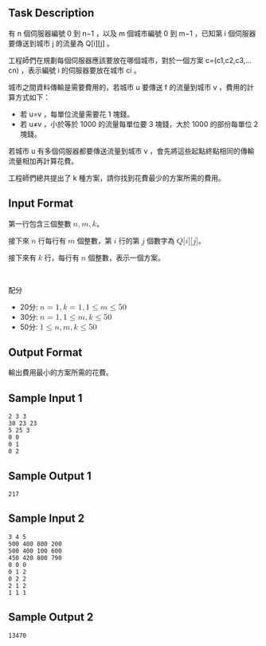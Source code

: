 ## Task Description

有
n
個伺服器編號
0
到
n−1
，以及
m
個城市編號
0
到
m−1
，已知第
i
個伺服器要傳送到城市
j
的流量為
Q[i][j]
。

工程師們在規劃每個伺服器應該要放在哪個城市，對於一個方案
c=(c1,c2,c3,…cn)
，表示編號
i
的伺服器要放在城市
ci
。

城市之間資料傳輸是需要費用的，若城市
u
要傳送
f
的流量到城市
v
，費用的計算方式如下：

* 若
u=v
，每單位流量需要花 1 塊錢。
* 若
u≠v
，小於等於 1000 的流量每單位要 3 塊錢，大於 1000 的部份每單位 2 塊錢。

若城市
u
有多個伺服器都要傳送流量到城市
v
，會先將這些起點終點相同的傳輸流量相加再計算花費。

工程師們總共提出了
k
種方案，請你找到花費最少的方案所需的費用。

## Input Format

<p>第一行包含三個整數 <mjx-container class="MathJax CtxtMenu_Attached_0" jax="CHTML" style="font-size: 116.6%; position: relative;" tabindex="0" ctxtmenu_counter="20"><mjx-math class="MJX-TEX" aria-hidden="true"><mjx-mi class="mjx-i"><mjx-c class="mjx-c1D45B TEX-I"></mjx-c></mjx-mi><mjx-mo class="mjx-n"><mjx-c class="mjx-c2C"></mjx-c></mjx-mo><mjx-mi class="mjx-i" space="2"><mjx-c class="mjx-c1D45A TEX-I"></mjx-c></mjx-mi><mjx-mo class="mjx-n"><mjx-c class="mjx-c2C"></mjx-c></mjx-mo><mjx-mi class="mjx-i" space="2"><mjx-c class="mjx-c1D458 TEX-I"></mjx-c></mjx-mi></mjx-math><mjx-assistive-mml unselectable="on" display="inline"><math xmlns="http://www.w3.org/1998/Math/MathML"><mi>n</mi><mo>,</mo><mi>m</mi><mo>,</mo><mi>k</mi></math></mjx-assistive-mml></mjx-container>。</p>
<p>接下來 <mjx-container class="MathJax CtxtMenu_Attached_0" jax="CHTML" style="font-size: 116.6%; position: relative;" tabindex="0" ctxtmenu_counter="21"><mjx-math class="MJX-TEX" aria-hidden="true"><mjx-mi class="mjx-i"><mjx-c class="mjx-c1D45B TEX-I"></mjx-c></mjx-mi></mjx-math><mjx-assistive-mml unselectable="on" display="inline"><math xmlns="http://www.w3.org/1998/Math/MathML"><mi>n</mi></math></mjx-assistive-mml></mjx-container> 行每行有 <mjx-container class="MathJax CtxtMenu_Attached_0" jax="CHTML" style="font-size: 116.6%; position: relative;" tabindex="0" ctxtmenu_counter="22"><mjx-math class="MJX-TEX" aria-hidden="true"><mjx-mi class="mjx-i"><mjx-c class="mjx-c1D45A TEX-I"></mjx-c></mjx-mi></mjx-math><mjx-assistive-mml unselectable="on" display="inline"><math xmlns="http://www.w3.org/1998/Math/MathML"><mi>m</mi></math></mjx-assistive-mml></mjx-container> 個整數，第 <mjx-container class="MathJax CtxtMenu_Attached_0" jax="CHTML" style="font-size: 116.6%; position: relative;" tabindex="0" ctxtmenu_counter="23"><mjx-math class="MJX-TEX" aria-hidden="true"><mjx-mi class="mjx-i"><mjx-c class="mjx-c1D456 TEX-I"></mjx-c></mjx-mi></mjx-math><mjx-assistive-mml unselectable="on" display="inline"><math xmlns="http://www.w3.org/1998/Math/MathML"><mi>i</mi></math></mjx-assistive-mml></mjx-container> 行的第 <mjx-container class="MathJax CtxtMenu_Attached_0" jax="CHTML" style="font-size: 116.6%; position: relative;" tabindex="0" ctxtmenu_counter="24"><mjx-math class="MJX-TEX" aria-hidden="true"><mjx-mi class="mjx-i"><mjx-c class="mjx-c1D457 TEX-I"></mjx-c></mjx-mi></mjx-math><mjx-assistive-mml unselectable="on" display="inline"><math xmlns="http://www.w3.org/1998/Math/MathML"><mi>j</mi></math></mjx-assistive-mml></mjx-container> 個數字為 <mjx-container class="MathJax CtxtMenu_Attached_0" jax="CHTML" style="font-size: 116.6%; position: relative;" tabindex="0" ctxtmenu_counter="25"><mjx-math class="MJX-TEX" aria-hidden="true"><mjx-mi class="mjx-i"><mjx-c class="mjx-c1D444 TEX-I"></mjx-c></mjx-mi><mjx-mo class="mjx-n"><mjx-c class="mjx-c5B"></mjx-c></mjx-mo><mjx-mi class="mjx-i"><mjx-c class="mjx-c1D456 TEX-I"></mjx-c></mjx-mi><mjx-mo class="mjx-n"><mjx-c class="mjx-c5D"></mjx-c></mjx-mo><mjx-mo class="mjx-n"><mjx-c class="mjx-c5B"></mjx-c></mjx-mo><mjx-mi class="mjx-i"><mjx-c class="mjx-c1D457 TEX-I"></mjx-c></mjx-mi><mjx-mo class="mjx-n"><mjx-c class="mjx-c5D"></mjx-c></mjx-mo></mjx-math><mjx-assistive-mml unselectable="on" display="inline"><math xmlns="http://www.w3.org/1998/Math/MathML"><mi>Q</mi><mo stretchy="false">[</mo><mi>i</mi><mo stretchy="false">]</mo><mo stretchy="false">[</mo><mi>j</mi><mo stretchy="false">]</mo></math></mjx-assistive-mml></mjx-container>。</p>
<p>接下來有 <mjx-container class="MathJax CtxtMenu_Attached_0" jax="CHTML" style="font-size: 116.6%; position: relative;" tabindex="0" ctxtmenu_counter="26"><mjx-math class="MJX-TEX" aria-hidden="true"><mjx-mi class="mjx-i"><mjx-c class="mjx-c1D458 TEX-I"></mjx-c></mjx-mi></mjx-math><mjx-assistive-mml unselectable="on" display="inline"><math xmlns="http://www.w3.org/1998/Math/MathML"><mi>k</mi></math></mjx-assistive-mml></mjx-container> 行，每行有 <mjx-container class="MathJax CtxtMenu_Attached_0" jax="CHTML" style="font-size: 116.6%; position: relative;" tabindex="0" ctxtmenu_counter="27"><mjx-math class="MJX-TEX" aria-hidden="true"><mjx-mi class="mjx-i"><mjx-c class="mjx-c1D45B TEX-I"></mjx-c></mjx-mi></mjx-math><mjx-assistive-mml unselectable="on" display="inline"><math xmlns="http://www.w3.org/1998/Math/MathML"><mi>n</mi></math></mjx-assistive-mml></mjx-container> 個整數，表示一個方案。</p>
<p>&nbsp;</p>
<p>配分</p>
<ul><li>20分: <mjx-container class="MathJax CtxtMenu_Attached_0" jax="CHTML" style="font-size: 116.6%; position: relative;" tabindex="0" ctxtmenu_counter="28"><mjx-math class="MJX-TEX" aria-hidden="true"><mjx-mi class="mjx-i"><mjx-c class="mjx-c1D45B TEX-I"></mjx-c></mjx-mi><mjx-mo class="mjx-n" space="4"><mjx-c class="mjx-c3D"></mjx-c></mjx-mo><mjx-mn class="mjx-n" space="4"><mjx-c class="mjx-c31"></mjx-c></mjx-mn><mjx-mo class="mjx-n"><mjx-c class="mjx-c2C"></mjx-c></mjx-mo><mjx-mi class="mjx-i" space="2"><mjx-c class="mjx-c1D458 TEX-I"></mjx-c></mjx-mi><mjx-mo class="mjx-n" space="4"><mjx-c class="mjx-c3D"></mjx-c></mjx-mo><mjx-mn class="mjx-n" space="4"><mjx-c class="mjx-c31"></mjx-c></mjx-mn><mjx-mo class="mjx-n"><mjx-c class="mjx-c2C"></mjx-c></mjx-mo><mjx-mn class="mjx-n" space="2"><mjx-c class="mjx-c31"></mjx-c></mjx-mn><mjx-mo class="mjx-n" space="4"><mjx-c class="mjx-c2264"></mjx-c></mjx-mo><mjx-mi class="mjx-i" space="4"><mjx-c class="mjx-c1D45A TEX-I"></mjx-c></mjx-mi><mjx-mo class="mjx-n" space="4"><mjx-c class="mjx-c2264"></mjx-c></mjx-mo><mjx-mn class="mjx-n" space="4"><mjx-c class="mjx-c35"></mjx-c><mjx-c class="mjx-c30"></mjx-c></mjx-mn></mjx-math><mjx-assistive-mml unselectable="on" display="inline"><math xmlns="http://www.w3.org/1998/Math/MathML"><mi>n</mi><mo>=</mo><mn>1</mn><mo>,</mo><mi>k</mi><mo>=</mo><mn>1</mn><mo>,</mo><mn>1</mn><mo>≤</mo><mi>m</mi><mo>≤</mo><mn>50</mn></math></mjx-assistive-mml></mjx-container></li><li>30分: <mjx-container class="MathJax CtxtMenu_Attached_0" jax="CHTML" style="font-size: 116.6%; position: relative;" tabindex="0" ctxtmenu_counter="29"><mjx-math class="MJX-TEX" aria-hidden="true"><mjx-mi class="mjx-i"><mjx-c class="mjx-c1D45B TEX-I"></mjx-c></mjx-mi><mjx-mo class="mjx-n" space="4"><mjx-c class="mjx-c3D"></mjx-c></mjx-mo><mjx-mn class="mjx-n" space="4"><mjx-c class="mjx-c31"></mjx-c></mjx-mn><mjx-mo class="mjx-n"><mjx-c class="mjx-c2C"></mjx-c></mjx-mo><mjx-mn class="mjx-n" space="2"><mjx-c class="mjx-c31"></mjx-c></mjx-mn><mjx-mo class="mjx-n" space="4"><mjx-c class="mjx-c2264"></mjx-c></mjx-mo><mjx-mi class="mjx-i" space="4"><mjx-c class="mjx-c1D45A TEX-I"></mjx-c></mjx-mi><mjx-mo class="mjx-n"><mjx-c class="mjx-c2C"></mjx-c></mjx-mo><mjx-mi class="mjx-i" space="2"><mjx-c class="mjx-c1D458 TEX-I"></mjx-c></mjx-mi><mjx-mo class="mjx-n" space="4"><mjx-c class="mjx-c2264"></mjx-c></mjx-mo><mjx-mn class="mjx-n" space="4"><mjx-c class="mjx-c35"></mjx-c><mjx-c class="mjx-c30"></mjx-c></mjx-mn></mjx-math><mjx-assistive-mml unselectable="on" display="inline"><math xmlns="http://www.w3.org/1998/Math/MathML"><mi>n</mi><mo>=</mo><mn>1</mn><mo>,</mo><mn>1</mn><mo>≤</mo><mi>m</mi><mo>,</mo><mi>k</mi><mo>≤</mo><mn>50</mn></math></mjx-assistive-mml></mjx-container></li><li>50分: <mjx-container class="MathJax CtxtMenu_Attached_0" jax="CHTML" style="font-size: 116.6%; position: relative;" tabindex="0" ctxtmenu_counter="30"><mjx-math class="MJX-TEX" aria-hidden="true"><mjx-mn class="mjx-n"><mjx-c class="mjx-c31"></mjx-c></mjx-mn><mjx-mo class="mjx-n" space="4"><mjx-c class="mjx-c2264"></mjx-c></mjx-mo><mjx-mi class="mjx-i" space="4"><mjx-c class="mjx-c1D45B TEX-I"></mjx-c></mjx-mi><mjx-mo class="mjx-n"><mjx-c class="mjx-c2C"></mjx-c></mjx-mo><mjx-mi class="mjx-i" space="2"><mjx-c class="mjx-c1D45A TEX-I"></mjx-c></mjx-mi><mjx-mo class="mjx-n"><mjx-c class="mjx-c2C"></mjx-c></mjx-mo><mjx-mi class="mjx-i" space="2"><mjx-c class="mjx-c1D458 TEX-I"></mjx-c></mjx-mi><mjx-mo class="mjx-n" space="4"><mjx-c class="mjx-c2264"></mjx-c></mjx-mo><mjx-mn class="mjx-n" space="4"><mjx-c class="mjx-c35"></mjx-c><mjx-c class="mjx-c30"></mjx-c></mjx-mn></mjx-math><mjx-assistive-mml unselectable="on" display="inline"><math xmlns="http://www.w3.org/1998/Math/MathML"><mn>1</mn><mo>≤</mo><mi>n</mi><mo>,</mo><mi>m</mi><mo>,</mo><mi>k</mi><mo>≤</mo><mn>50</mn></math></mjx-assistive-mml></mjx-container></li></ul>

## Output Format

<p>輸出費用最小的方案所需的花費。</p>

## Sample Input 1

    2 3 3
    30 23 23
    5 25 3
    0 0
    0 1
    0 2

## Sample Output 1

    217

## Sample Input 2

    3 4 5
    500 400 800 200
    500 400 100 600
    450 420 800 790
    0 0 0 
    0 1 2
    0 2 2
    2 1 2
    1 1 1

## Sample Output 2

    13470